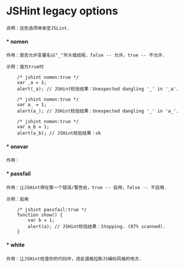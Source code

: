 # JSHint legacy options

    说明：这些选项继承至JSLint.
    
#### * nomen

    作用：是否允许变量名以"_"开头或结尾，false -- 允许，true -- 不允许.
    
    示例：值为true时
    
        /* jshint nomen:true */
        var _a = 1;
        alert(_a); // JSHint校验结果：Unexpected dangling '_' in '_a'.
        
        /* jshint nomen:true */
        var a_ = 1;
        alert(a_); // JSHint校验结果：Unexpected dangling '_' in 'a_'.
        
        /* jshint nomen:true */
        var a_b = 1; 
        alert(a_b); // JSHint校验结果：ok
        
#### * onevar

    作用：
    
#### * passfail

    作用：让JSHint停在第一个错误/警告处，true -- 启用，false -- 不启用.
    
    示例：启用
    
        /* jshint passfail:true */
        function show() {
            var b = 1;
            alert(a); // JSHint校验结果：Stopping. (87% scanned).
        }

#### * white

    作用：让JSHint检查你的代码中，违反道格拉斯JS编码风格的地方.
